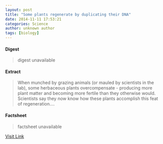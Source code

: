 ```yaml
---
layout: post
title: "Some plants regenerate by duplicating their DNA"
date: 2014-11-11 17:53:21
categories: Science
author: unknown author
tags: [biology]
---
```



#### Digest
>digest unavailable

#### Extract
>When munched by grazing animals (or mauled by scientists in the lab), some herbaceous plants overcompensate - producing more plant matter and becoming more fertile than they otherwise would. Scientists say they now know how these plants accomplish this feat of regeneration....

#### Factsheet
>factsheet unavailable

[Visit Link](http://phys.org/news334932790.html)


